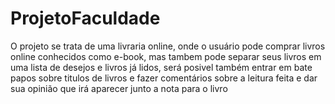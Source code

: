 # ProjetoFaculdade
O projeto se trata de uma livraria online, onde o usuário pode comprar livros online conhecidos como e-book, mas tambem pode separar seus livros em uma lista de desejos e livros já lidos, será posivel também entrar em bate papos sobre titulos de livros e fazer comentários sobre a leitura feita e dar sua opinião que irá aparecer junto a nota para o livro
